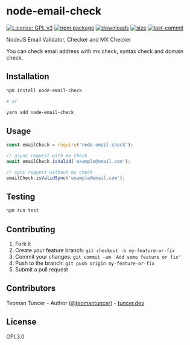 # node-email-check

[![License: GPL v3](https://img.shields.io/badge/License-GPLv3-blue.svg)](https://www.gnu.org/licenses/gpl-3.0) [![npm package](https://img.shields.io/npm/v/node-email-check.svg)](https://www.npmjs.org/package/node-email-check) [![downloads](https://img.shields.io/npm/dt/node-email-check.svg)](https://www.npmjs.com/package/node-email-check) [![size](https://img.shields.io/bundlephobia/minzip/node-email-check)](https://www.npmjs.com/package/node-email-check)  [![last-commit](https://img.shields.io/github/last-commit/teomantuncer/node-email-check)](https://github.com/teomantuncer/node-email-check) 

NodeJS Email Validator, Checker and MX Checker

You can check email address with mx check, syntax check and domain check.

## Installation

```bash
npm install node-email-check

# or

yarn add node-email-check
```

## Usage
```javascript
const emailCheck = require('node-email-check');

// async request with mx check
await emailCheck.isValid('example@email.com');

// sync request without mx check
emailCheck.isValidSync('example@email.com');
```

## Testing

```bash
npm run test
```

## Contributing

1. Fork it
2. Create your feature branch: `git checkout -b my-feature-or-fix`
3. Commit your changes: `git commit -am 'Add some feature or fix'`
4. Push to the branch: `git push origin my-feature-or-fix`
5. Submit a pull request

## Contributors

Teoman Tuncer - Author ([@teomantuncer](https://twitter.com/teomantuncer)) - [tuncer.dev](https://tuncer.dev)

## License

GPL3.0
